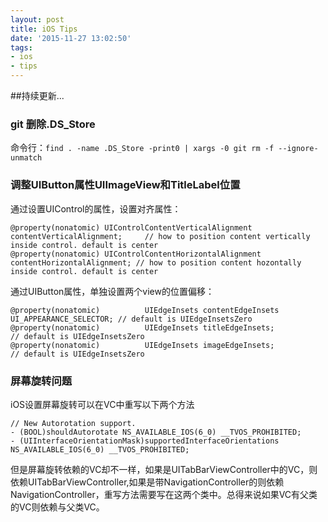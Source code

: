 ```yaml
---
layout: post
title: iOS Tips
date: '2015-11-27 13:02:50'
tags:
- ios
- tips
---
```


##持续更新...

### git 删除.DS_Store
命令行：`find . -name .DS_Store -print0 | xargs -0 git rm -f --ignore-unmatch`

### 调整UIButton属性UIImageView和TitleLabel位置
通过设置UIControl的属性，设置对齐属性：

```
@property(nonatomic) UIControlContentVerticalAlignment contentVerticalAlignment;     // how to position content vertically inside control. default is center
@property(nonatomic) UIControlContentHorizontalAlignment contentHorizontalAlignment; // how to position content hozontally inside control. default is center

```

通过UIButton属性，单独设置两个view的位置偏移：

```
@property(nonatomic)          UIEdgeInsets contentEdgeInsets UI_APPEARANCE_SELECTOR; // default is UIEdgeInsetsZero
@property(nonatomic)          UIEdgeInsets titleEdgeInsets;                // default is UIEdgeInsetsZero
@property(nonatomic)          UIEdgeInsets imageEdgeInsets;                // default is UIEdgeInsetsZero

```

### 屏幕旋转问题

iOS设置屏幕旋转可以在VC中重写以下两个方法

```
// New Autorotation support.
- (BOOL)shouldAutorotate NS_AVAILABLE_IOS(6_0) __TVOS_PROHIBITED;
- (UIInterfaceOrientationMask)supportedInterfaceOrientations NS_AVAILABLE_IOS(6_0) __TVOS_PROHIBITED;

```

但是屏幕旋转依赖的VC却不一样，如果是UITabBarViewController中的VC，则依赖UITabBarViewController,如果是带NavigationController的则依赖NavigationController，重写方法需要写在这两个类中。总得来说如果VC有父类的VC则依赖与父类VC。